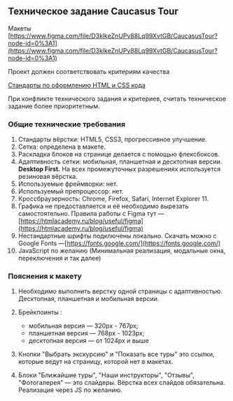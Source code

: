 ## Техническое задание Caucasus Tour
Макеты [https://www.figma.com/file/D3klkeZnUPv88Lq99XvtGB/CaucasusTour?node-id=0%3A1](https://www.figma.com/file/D3klkeZnUPv88Lq99XvtGB/CaucasusTour?node-id=0%3A1)

Проект должен соответствовать критериям качества 

[Стандарты по оформлению HTML и CSS кода](https://talifa.notion.site/HTML-CSS-2c4e092d811c4241a6256acf7db36f62)

При конфликте технического задания и критериев, считать техническое задание более приоритетным.

### Общие технические требования

1. Стандарты вёрстки: HTML5, CSS3, прогрессивное улучшение.
2. Сетка: определена в макете.
3. Раскладка блоков на странице делается с помощью флексбоксов.
4. Адаптивность сетки: мобильная, планшетная и десктопная версии. **Desktop First.** На всех промежуточных разрешениях используется резиновая вёрстка. 
5. Используемые фреймворки: нет.
6. Используемый препроцессор: нет.
7. Кроссбраузерность: Chrome, Firefox, Safari, Internet Explorer 11.
8. Графика не предоставляется и её необходимо вырезать самостоятельно.  Правила работы с Figmа тут — [https://htmlacademy.ru/blog/useful/figma](https://htmlacademy.ru/blog/useful/figma)
9. Нестандартные шрифты подключены локально. Скачать можно с Google Fonts —[https://fonts.google.com/](https://fonts.google.com/)
10. JavaScript по желанию (Минимальная реализация, модальные окна, переключения и так далее)

### Пояснения к макету

1. Необходимо выполнить верстку одной страницы с адаптивностью. Десктопная, планшетная и мобильная версии.
2. Брейкпоинты : 
    - мобильная версия — 320px - 767px;
    - планшетная версия — 768px - 1023px;
    - десктопная версия — от 1024px и выше

1. Кнопки "Выбрать экскурсию" и "Показать все туры" это ссылки, которые ведут на страницу, которой нет в макетах. 
2. Блоки "Ближайшие туры", "Наши инструкторы", "Отзывы", "Фотогалерея" — это слайдеры. Вёрстка всех слайдов обязательна. Реализация через JS по желанию.
